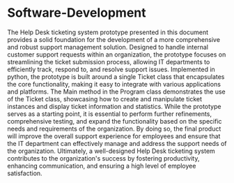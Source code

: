 # Software-Development
The Help Desk ticketing system prototype presented in this document provides a solid foundation for the development of a more comprehensive and robust support management solution. Designed to handle internal customer support requests within an organization, the prototype focuses on streamlining the ticket submission process, allowing IT departments to efficiently track, respond to, and resolve support issues.
Implemented in python, the prototype is built around a single Ticket class that encapsulates the core functionality, making it easy to integrate with various applications and platforms. The Main method in the Program class demonstrates the use of the Ticket class, showcasing how to create and manipulate ticket instances and display ticket information and statistics.
While the prototype serves as a starting point, it is essential to perform further refinements, comprehensive testing, and expand the functionality based on the specific needs and requirements of the organization. By doing so, the final product will improve the overall support experience for employees and ensure that the IT department can effectively manage and address the support needs of the organization. Ultimately, a well-designed Help Desk ticketing system contributes to the organization's success by fostering productivity, enhancing communication, and ensuring a high level of employee satisfaction.
